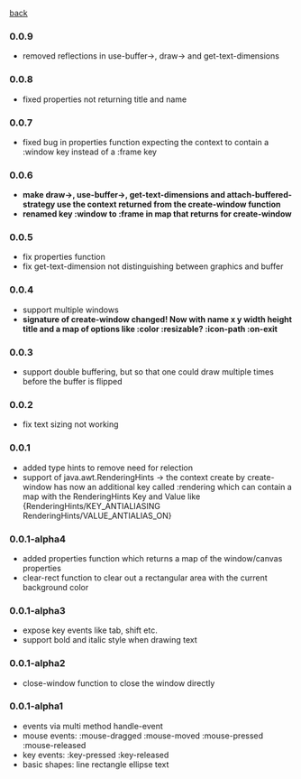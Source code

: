 
[back](https://github.com/MikeHardIce/Capra)

### 0.0.9

* removed reflections in use-buffer->, draw-> and get-text-dimensions

### 0.0.8

* fixed properties not returning title and name

### 0.0.7

* fixed bug in properties function expecting the context to contain a :window key instead of a :frame key

### 0.0.6

* **make draw->, use-buffer->, get-text-dimensions and attach-buffered-strategy use the context returned from the create-window function**
* **renamed key :window to :frame in map that returns for create-window**

### 0.0.5

* fix properties function
* fix get-text-dimension not distinguishing between graphics and buffer

### 0.0.4

* support multiple windows
* **signature of create-window changed! Now with name x y width height title and a map of options like :color :resizable? :icon-path :on-exit**

### 0.0.3

* support double buffering, but so that one could draw multiple times before the buffer is flipped

### 0.0.2

* fix text sizing not working

### 0.0.1

* added type hints to remove need for relection
* support of java.awt.RenderingHints -> the context create by create-window
  has now an additional key called :rendering which can contain a map with
  the RenderingHints Key and Value like {RenderingHints/KEY_ANTIALIASING RenderingHints/VALUE_ANTIALIAS_ON}

### 0.0.1-alpha4

* added properties function which returns a map of the window/canvas properties
* clear-rect function to clear out a rectangular area with the current background color

### 0.0.1-alpha3

* expose key events like tab, shift etc. 
* support bold and italic style when drawing text

### 0.0.1-alpha2

* close-window function to close the window directly

### 0.0.1-alpha1

* events via multi method handle-event
* mouse events: :mouse-dragged :mouse-moved :mouse-pressed :mouse-released
* key events: :key-pressed :key-released
* basic shapes: line rectangle ellipse text